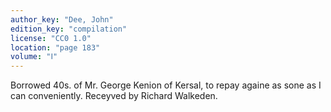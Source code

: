 ```yaml
---
author_key: "Dee, John"
edition_key: "compilation"
license: "CC0 1.0"
location: "page 183"
volume: "Ⅰ"
---
```

Borrowed 40s. of Mr. George Kenion of Kersal, to repay againe as sone as I can
conveniently. Receyved by Richard Walkeden.
